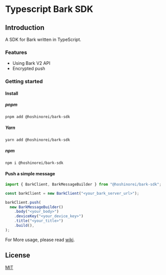 # Typescript Bark SDK

## Introduction

A SDK for Bark written in TypeScript.

### Features

- Using Bark V2 API
- Encrypted push

### Getting started

#### Install

##### pnpm

```shell
pnpm add @hoshinorei/bark-sdk
```

##### Yarn

```shell
yarn add @hoshinorei/bark-sdk
```

##### npm

```shell
npm i @hoshinorei/bark-sdk
```

#### Push a simple message

```ts
import { BarkClient, BarkMessageBuilder } from "@hoshinorei/bark-sdk";

const barkClient = new BarkClient("<your_bark_server_url>");

barkClient.push(
  new BarkMessageBuilder()
    .body("<your_body>")
    .deviceKey("<your_device_key>")
    .title("<your_title>")
    .build(),
);
```

For More usage, please read [wiki](https://github.com/HoshinoRei/typescript-bark-sdk/wiki).

## License

[MIT](LICENSE)
